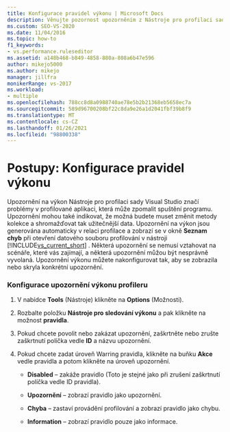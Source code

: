 ```yaml
---
title: Konfigurace pravidel výkonu | Microsoft Docs
description: Věnujte pozornost upozorněním z Nástroje pro profilaci sady Visual Studio – můžou vás vést k lepším metodám shromažďování. Najdete je v okně Seznam chyb.
ms.custom: SEO-VS-2020
ms.date: 11/04/2016
ms.topic: how-to
f1_keywords:
- vs.performance.ruleseditor
ms.assetid: a148b468-b849-4858-880a-808a6b47e596
author: mikejo5000
ms.author: mikejo
manager: jillfra
monikerRange: vs-2017
ms.workload:
- multiple
ms.openlocfilehash: 788cc8d8a0988740ae78e5b2b21368eb5658ec7a
ms.sourcegitcommit: 589d96700208bf22c8da9e26a1d2041fbf39b8f9
ms.translationtype: MT
ms.contentlocale: cs-CZ
ms.lasthandoff: 01/26/2021
ms.locfileid: "98800338"
---
```

# <a name="how-to-configure-performance-rules"></a>Postupy: Konfigurace pravidel výkonu
Upozornění na výkon Nástroje pro profilaci sady Visual Studio značí problémy v profilované aplikaci, která může zpomalit spuštění programu. Upozornění mohou také indikovat, že možná budete muset změnit metody kolekce a shromažďovat tak užitečnější data. Upozornění na výkon jsou generována automaticky v relaci profilace a zobrazí se v okně **Seznam chyb** při otevření datového souboru profilování v nástroji [!INCLUDE[vs_current_short](../code-quality/includes/vs_current_short_md.md)] . Některá upozornění se nemusí vztahovat na scénáře, které vás zajímají, a některá upozornění můžou být nesprávně vyvolaná. Upozornění výkonu můžete nakonfigurovat tak, aby se zobrazila nebo skryla konkrétní upozornění.

### <a name="to-configure-profiler-performance-warnings"></a>Konfigurace upozornění výkonu profileru

1. V nabídce **Tools** (Nástroje) klikněte na **Options** (Možnosti).

2. Rozbalte položku **Nástroje pro sledování výkonu** a pak klikněte na možnost **pravidla**.

3. Pokud chcete povolit nebo zakázat upozornění, zaškrtněte nebo zrušte zaškrtnutí políčka vedle **ID** a názvu upozornění.

4. Pokud chcete zadat úroveň Warring pravidla, klikněte na buňku **Akce** vedle pravidla a potom klikněte na úroveň upozornění.

    - **Disabled** – zakáže pravidlo (Toto je stejné jako při zrušení zaškrtnutí políčka vedle ID pravidla).

    - **Upozornění** – zobrazí pravidlo jako upozornění.

    - **Chyba** – zastaví provádění profilování a zobrazí pravidlo jako chybu.

    - **Information** – zobrazí pravidlo pouze jako informace.
